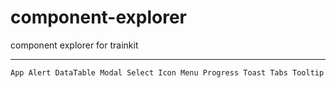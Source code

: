 # component-explorer

component explorer for trainkit

---

`App Alert DataTable Modal Select Icon Menu Progress Toast Tabs Tooltip`